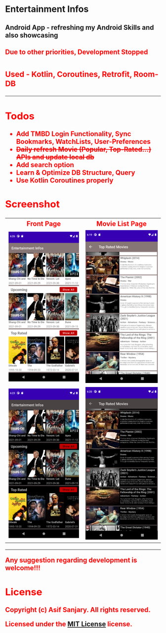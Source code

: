 <h1>Entertainment Infos</h1>
<h2>Android App - refreshing my Android Skills and also showcasing</h2>
<h2 style="color:red;"><strong>Due to other priorities, Development Stopped</stong><h2>
<h3><strong>Used</strong> - Kotlin, Coroutines, Retrofit, Room-DB</h2>
<hr>
<h2>Todos</h2>
<ul>
  <li>Add TMBD Login Functionality, Sync Bookmarks, WatchLists, User-Preferences</li>
  <li><del>Daily refresh Movie (Popular, Top-Rated...) APIs and update local db</de></li>
  <li>Add search option</li>
  <li>Learn & Optimize DB Structure, Query</li>
  <li>Use Kotlin Coroutines properly</li>
</ul>

<h2>Screenshot</h2>
<table>
  <tr>
    <th>Front Page</th>
    <th>Movie List Page</th>
  </tr>
  <tr>
    <td><img src="screenshots/Screenshot_1637238360.png" alt="Dark Mode - Front Page" width="400"/></td>
    <td><img src="screenshots/Screenshot_1637237977.png" alt="Dark Mode - Movie List Page" width="400"/></td>
  </tr>
  <tr>
    <td><img src="screenshots/Screenshot_1637238185.png" alt="Front Page" width="400"/></td>
    <td><img src="screenshots/Screenshot_1637238054.png" alt="Movie List Page" width="400"/></td>
  </tr>
</table>

<hr>
<p>Any suggestion regarding development is welcome!!!</p>

<h2><strong>License</strong></h2>

<p>Copyright (c) Asif Sanjary. All rights reserved.</p>

<p>Licensed under the <a href="https://github.com/asifsanjary/Entertainment_Infos/blob/master/LICENSE">MIT License</a> license.</p>
